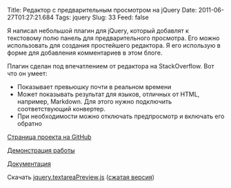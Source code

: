 Title: Редактор с предварительным просмотром на jQuery
Date: 2011-06-27T01:27:21.684
Tags: jquery
Slug: 33
Feed: false

<p>Я написал небольшой плагин для jQuery, который добавлят к текстовому полю панель для предварительного просмотра. Его можно использовать для создания простейшего редактора. Я его использую в форме для добавления комментариев в этом блоге.</p>
<p>Плагин сделан под впечатлением от редактора на StackOverflow. Вот что он умеет:</p>
<ul>
<li>Показывает превьюшку почти в реальном времени</li>
<li>Может показывать результат для языков, отличных от HTML, например, Markdown. Для этого нужно подключить соответствующий конвертер.</li>
<li>При необходимости можно отключать предпросмотр и включать его обратно</li>
</ul>
<p><a href="https://github.com/andreyfedoseev/jquery-textareaPreview">Страница проекта на GitHub</a></p>
<p><a href="http://andreyfedoseev.github.com/jquery-textareaPreview/demo.html">Демонстрация работы</a></p>
<p><a href="https://github.com/andreyfedoseev/jquery-textareaPreview/blob/master/README.markdown">Документация</a></p>
<p>
Скачать <a href="https://github.com/andreyfedoseev/jquery-textareaPreview/raw/master/jquery.textareaPreview.js">jquery.textareaPreview.js</a>
 (<a href="https://github.com/andreyfedoseev/jquery-textareaPreview/raw/master/jquery.textareaPreview.min.js">сжатая версия</a>)
</p>

